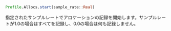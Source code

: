 ```julia
Profile.Allocs.start(sample_rate::Real)
```

指定されたサンプルレートでアロケーションの記録を開始します。サンプルレートが1.0の場合はすべてを記録し、0.0の場合は何も記録しません。
